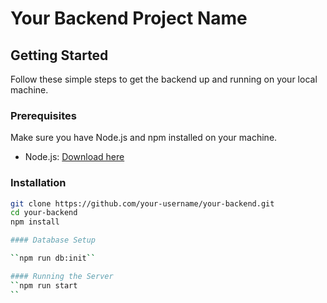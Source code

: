 # Your Backend Project Name

## Getting Started

Follow these simple steps to get the backend up and running on your local machine.

### Prerequisites

Make sure you have Node.js and npm installed on your machine.

- Node.js: [Download here](https://nodejs.org/)

### Installation

```bash
git clone https://github.com/your-username/your-backend.git
cd your-backend
npm install

#### Database Setup

``npm run db:init``

#### Running the Server
``npm run start
``
```
